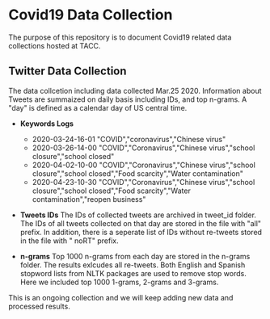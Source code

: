 <h1> Covid19 Data Collection </h1>

The purpose of this repository is to document Covid19 related data collections hosted at TACC. 

## Twitter Data Collection
The data collcetion including data collected Mar.25 2020. Information about Tweets are summaized on daily basis including IDs, and top n-grams. A "day" is defined as a calendar day of US central time. 

* **Keywords Logs**
  * 2020-03-24-16-01 "COVID","coronavirus","Chinese virus"
  * 2020-03-26-14-00 "COVID","Coronavirus","Chinese virus","school closure","school closed" 
  * 2020-04-02-10-00 "COVID","Coronavirus","Chinese virus","school closure","school closed","Food scarcity","Water contamination"
  * 2020-04-23-10-30 "COVID","Coronavirus","Chinese virus","school closure","school closed","Food scarcity","Water contamination","reopen business"


* **Tweets IDs** The IDs of collected tweets are archived in tweet_id folder. The IDs of all tweets collected on that day are stored in the file with "all" prefix. In addition, there is a seperate list of IDs without re-tweets stored in the file with "
noRT" prefix.  

* **n-grams** Top 1000 n-grams from each day are stored in the n-grams folder. The results exlcudes all re-tweets. Both English and Spanish stopword lists from NLTK packages are used to remove stop words. Here we included top 1000 1-grams, 2-grams and 3-grams.  

This is an ongoing collection and we will keep adding new data and processed results. 
